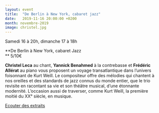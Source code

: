 ```yaml
---
layout: event
title:  "De Berlin à New York, cabaret jazz"
date:   2019-11-16 20:00:00 +0200
month: novembre-2019
image: christel.jpg
---
```




Samedi 16 à 20h, dimanche 17 à 18h

 **De Berlin à New York, cabaret Jazz  
** 5/10€

**Christel Leca** au chant, **Yannick Benahmed** à la contrebasse et **Frédéric Allérat** au piano vous proposent un voyage transatlantique dans l’univers foisonnant de Kurt Weill. Le compositeur offre des mélodies qui chantent à nos oreilles et des standards de jazz connus du monde entier, que le trio revisite en racontant sa vie et son théâtre musical, d’une étonnante modernité. L’occasion aussi de traverser, comme Kurt Weill, la première moitié du XX° siècle, en musique.

[Ecouter des extraits](https://christellecamusique.wordpress.com/)